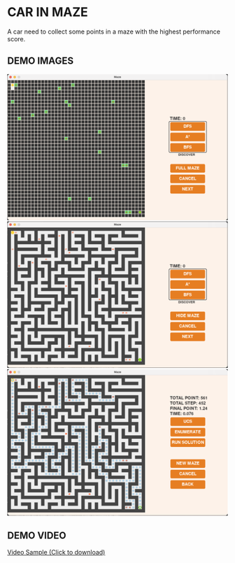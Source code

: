 # CAR IN MAZE
A car need to collect some points in a maze with the highest performance score.

## DEMO IMAGES
![Maze Sample](https://github.com/huydsai02/ITA-project/blob/main/img/Screen%20Shot%202021-12-19%20at%2015.52.12.png)
![Maze Sample](https://github.com/huydsai02/ITA-project/blob/main/img/Screen%20Shot%202021-12-19%20at%2015.52.28.png)
![Solution Sample](https://github.com/huydsai02/ITA-project/blob/main/img/Screen%20Shot%202021-12-19%20at%2015.53.10.png)

## DEMO VIDEO
[Video Sample (Click to download)](https://raw.githubusercontent.com/huydsai02/ITA-project/main/img/Screen%20Recording%202021-12-19%20at%2016.02.07.mp4?token=AUBDDSEU6HKR7Q75TTYMJGLBX34RU)
